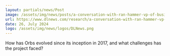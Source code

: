 ```yaml
---
layout: partials/news/Post
image: /assets/img/news/posts/a-conversation-with-ran-hammer-vp-of-business-development-at-orbs.jpg
url: https://www.dlnews.com/research/a-conversation-with-ran-hammer-vp-of-business-development-at-orbs/
date: 26, July 2024
logo: /assets/img/news/logos/DLNews.png
---
```


How has Orbs evolved since its inception in 2017, and what challenges has the project faced?
